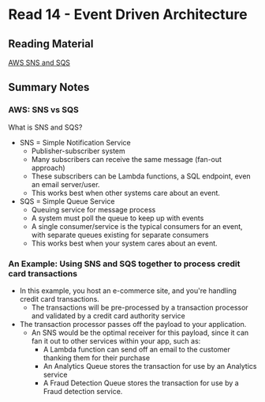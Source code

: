 # Read 14 - Event Driven Architecture

## Reading Material

[AWS SNS and SQS](https://www.youtube.com/watch?v=mXk0MNjlO7A)

## Summary Notes

### AWS: SNS vs SQS

What is SNS and SQS?

- SNS = Simple Notification Service
  - Publisher-subscriber system
  - Many subscribers can receive the same message (fan-out approach)
  - These subscribers can be Lambda functions, a SQL endpoint, even an email server/user.
  - This works best when other systems care about an event.
- SQS = Simple Queue Service
  - Queuing service for message process
  - A system must poll the queue to keep up with events
  - A single consumer/service is the typical consumers for an event, with separate queues existing for separate consumers
  - This works best when your system cares about an event.

### An Example: Using SNS and SQS together to process credit card transactions

- In this example, you host an e-commerce site, and you're handling credit card transactions.
  - The transactions will be pre-processed by a transaction processor and validated by a credit card authority service
- The transaction processor passes off the payload to your application.
  - An SNS would be the optimal receiver for this payload, since it can fan it out to other services within your app, such as:
    - A Lambda function can send off an email to the customer thanking them for their purchase
    - An Analytics Queue stores the transaction for use by an Analytics service
    - A Fraud Detection Queue stores the transaction for use by a Fraud detection service.